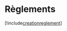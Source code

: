# Règlements

[!include[creationreglement](reglements.creationreglement.autogen.md)]



































































































































